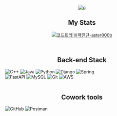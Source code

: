 <div align="center">

![g](https://capsule-render.vercel.app/api?type=venom&height=300&color=gradient&text=kyoooooong!&fontSize=80&reversal=false&fontColor=000000&animation=twinkling)

## My Stats

[![코드트리|실력진단-aster000b](https://banner.codetree.ai/v1/banner/aster000b)](https://www.codetree.ai/profiles/aster000b)

<br>

## Back-end Stack 

<div style="display:flex; flex-direction:column; align-items:flex-start;">
  <div>
    <img src="https://img.shields.io/badge/C++-00599C?style=for-the-badge&logo=C++&logoColor=white" alt="C++">
    <img src="https://img.shields.io/badge/Java-007396?style=for-the-badge&logo=Java&logoColor=white" alt="Java"> 
    <img src="https://img.shields.io/badge/Python-3776AB?style=for-the-badge&logo=Python&logoColor=white" alt="Python">
    <img src="https://img.shields.io/badge/Django-092E20?style=for-the-badge&logo=Django&logoColor=white" alt="Django">
    <img src="https://img.shields.io/badge/Spring-092E20?style=for-the-badge&logo=Spring&logoColor=white" alt="Spring">
  </div>
  <div>
    <img src="https://img.shields.io/badge/FastAPI-009688?style=for-the-badge&logo=FastAPI&logoColor=white" alt="FastAPI">
    <img src="https://img.shields.io/badge/MySQL-4479A1?style=for-the-badge&logo=MySQL&logoColor=white" alt="MySQL"> 
    <img src="https://img.shields.io/badge/Git-F05032?style=for-the-badge&logo=Git&logoColor=white" alt="Git">
    <img src="https://img.shields.io/badge/AWS-232F3E?style=for-the-badge&logo=amazonwebservices&logoColor=white" alt="AWS">
  </div>
</div>

<br>

## Cowork tools 

<div style="display:flex; flex-direction:column; align-items:flex-start;">
  <div>
    <img src="https://img.shields.io/badge/GitHub-181717?style=for-the-badge&logo=GitHub&logoColor=white" alt="GitHub"/>
    <img src="https://img.shields.io/badge/Postman-FF6C37?style=for-the-badge&logo=Postman&logoColor=white" alt="Postman"/>  
  </div>
</div>
